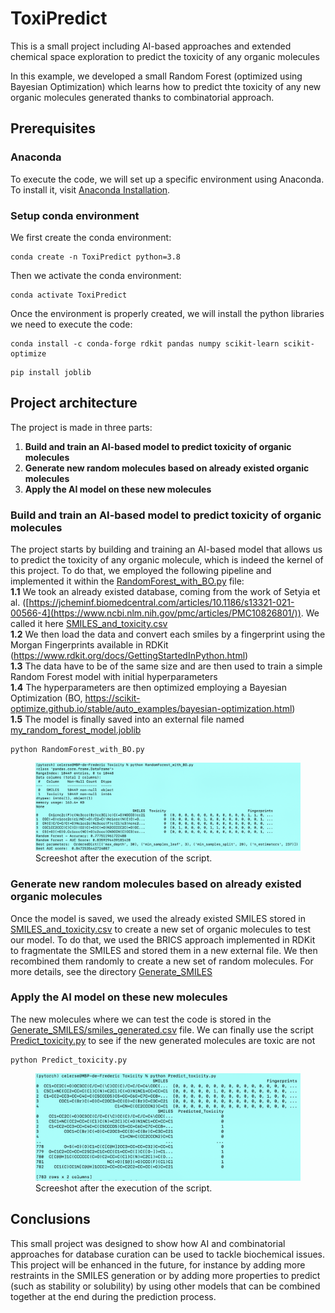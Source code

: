 # ToxiPredict
This is a small project including AI-based approaches and extended chemical space exploration to predict the toxicity of any organic molecules

In this example, we developed a small Random Forest (optimized using Bayesian Optimization) which learns how to predict thte toxicity of any new organic molecules generated thanks to combinatorial approach. 

## Prerequisites

### Anaconda

To execute the code, we will set up a specific environment using Anaconda. To install it, visit [Anaconda Installation](https://docs.anaconda.com/free/anaconda/install/).

### Setup conda environment

We first create the conda environment: 
```
conda create -n ToxiPredict python=3.8
```

Then we activate the conda environment:
```
conda activate ToxiPredict
```

Once the environment is properly created, we will install the python libraries we need to execute the code:
```
conda install -c conda-forge rdkit pandas numpy scikit-learn scikit-optimize
```
```
pip install joblib
```

## Project architecture

The project is made in three parts:  
1. **Build and train an AI-based model to predict toxicity of organic molecules**  
2. **Generate new random molecules based on already existed organic molecules**  
3. **Apply the AI model on these new molecules**  

### Build and train an AI-based model to predict toxicity of organic molecules

The project starts by building and training an AI-based model that allows us to predict the toxicity of any organic molecule, which is indeed the kernel of this project. To do that, we employed the following pipeline and implemented it within the [RandomForest_with_BO.py](RandomForest_with_BO.py) file:  
**1.1**  We took an already existed database, coming from the work of Setyia et al. ([https://jcheminf.biomedcentral.com/articles/10.1186/s13321-021-00566-4](https://www.ncbi.nlm.nih.gov/pmc/articles/PMC10826801/)). We called it here [SMILES_and_toxicity.csv](SMILES_and_toxicity.csv)  
**1.2**  We then load the data and convert each smiles by a fingerprint using the Morgan Fingerprints available in RDKit (https://www.rdkit.org/docs/GettingStartedInPython.html)  
**1.3**  The data have to be of the same size and are then used to train a simple Random Forest model with initial hyperparameters  
**1.4**  The hyperparameters are then optimized employing a Bayesian Optimization (BO, https://scikit-optimize.github.io/stable/auto_examples/bayesian-optimization.html)  
**1.5**  The model is finally saved into an  external file named [my_random_forest_model.joblib](my_random_forest_model.joblib)  

```
python RandomForest_with_BO.py
```

<figure>
  <img src="Images/Picture1.png" alt="Texte alternatif">
  <figcaption>Screeshot after the execution of the script.</figcaption>
</figure>

### Generate new random molecules based on already existed organic molecules

Once the model is saved, we used the already existed SMILES stored in [SMILES_and_toxicity.csv](SMILES_and_toxicity.csv) to create a new set of organic molecules to test our model. To do that, we used the BRICS approach implemented in RDKit to fragmentate the SMILES and stored them in a new external file. We then recombined them randomly to create a new set of random molecules. For more details, see the directory [Generate_SMILES](Generate_SMILES)

### Apply the AI model on these new molecules

The new molecules where we can test the code is stored in the [Generate_SMILES/smiles_generated.csv](Generate_SMILES/smiles_generated.csv) file. We can finally use the script [Predict_toxicity.py](Predict_toxicity.py) to see if the new generated molecules are toxic are not

```
python Predict_toxicity.py
```

<figure>
  <img src="Images/Picture2.png" alt="Texte alternatif">
  <figcaption>Screeshot after the execution of the script.</figcaption>
</figure>

## Conclusions

This small project was designed to show how AI and combinatorial approaches for database curation can be used to tackle biochemical issues. This project will be enhanced in the future, for instance by adding more restraints in the SMILES generation or by adding more properties to predict (such as stability or solubility) by using other models that can be combined together at the end during the prediction process.


